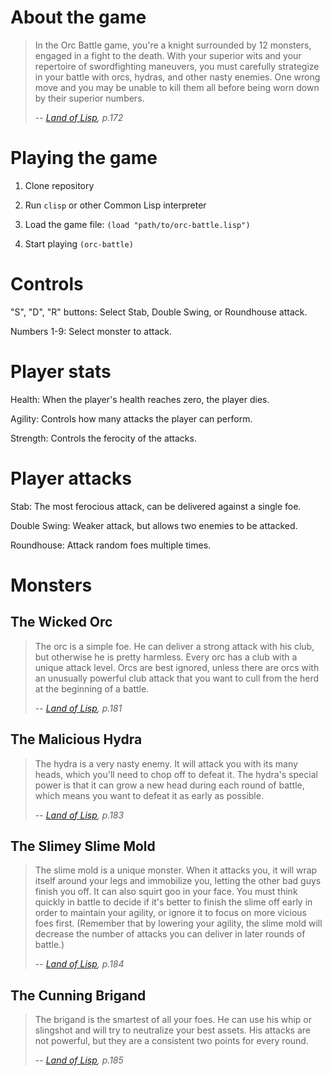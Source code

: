 # About the game

> In the Orc Battle game, you're a knight surrounded by 12 monsters, engaged in a fight to the death. With your superior wits and your repertoire of swordfighting maneuvers, you must carefully strategize in your battle with orcs, hydras, and other nasty enemies. One wrong move and you may be unable to kill them all before being worn down by their superior numbers.
>
> -- <cite>[Land of Lisp][1], p.172</cite>

# Playing the game

1. Clone repository

2. Run `clisp` or other Common Lisp interpreter

3. Load the game file: `(load "path/to/orc-battle.lisp")`

4. Start playing `(orc-battle)`

# Controls

"S", "D", "R" buttons: Select Stab, Double Swing, or Roundhouse attack.

Numbers 1-9: Select monster to attack.

# Player stats

Health: When the player's health reaches zero, the player dies.

Agility: Controls how many attacks the player can perform.

Strength: Controls the ferocity of the attacks.

# Player attacks

Stab: The most ferocious attack, can be delivered against a single foe.

Double Swing: Weaker attack, but allows two enemies to be attacked.

Roundhouse: Attack random foes multiple times.

# Monsters

## The Wicked Orc

> The orc is a simple foe. He can deliver a strong attack with his club, but otherwise he is pretty harmless. Every orc has a club with a unique attack level. Orcs are best ignored, unless there are orcs with an unusually powerful club attack that you want to cull from the herd at the beginning of a battle.
>
> -- <cite>[Land of Lisp][1], p.181</cite>

## The Malicious Hydra

> The hydra is a very nasty enemy. It will attack you with its many heads, which you'll need to chop off to defeat it. The hydra's special power is that it can grow a new head during each round of battle, which means you want to defeat it as early as possible.
>
> -- <cite>[Land of Lisp][1], p.183</cite>

## The Slimey Slime Mold

> The slime mold is a unique monster. When it attacks you, it will wrap itself around your legs and immobilize you, letting the other bad guys finish you off. It can also squirt goo in your face. You must think quickly in battle to decide if it's better to finish the slime off early in order to maintain your agility, or ignore it to focus on more vicious foes first. (Remember that by lowering your agility, the slime mold will decrease the number of attacks you can deliver in later rounds of battle.)
>
> -- <cite>[Land of Lisp][1], p.184</cite>

## The Cunning Brigand

> The brigand is the smartest of all your foes. He can use his whip or slingshot and will try to neutralize your best assets. His attacks are not powerful, but they are a consistent two points for every round.
>
> -- <cite>[Land of Lisp][1], p.185</cite>

[1]:http://landoflisp.com/

